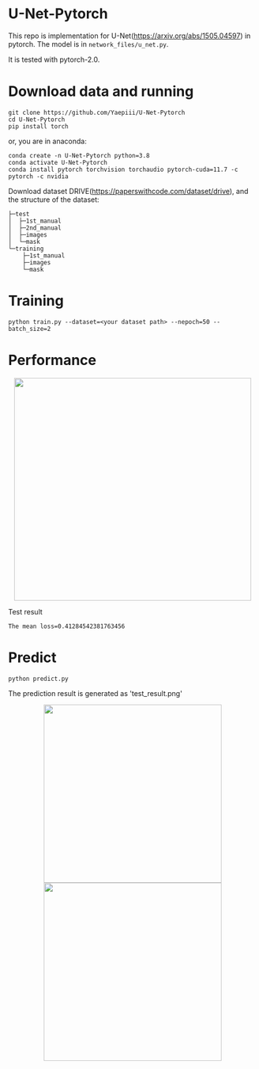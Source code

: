 # U-Net-Pytorch
This repo is implementation for U-Net(https://arxiv.org/abs/1505.04597) in pytorch. The model is in `network_files/u_net.py`.

It is tested with pytorch-2.0.

# Download data and running

```
git clone https://github.com/Yaepiii/U-Net-Pytorch
cd U-Net-Pytorch
pip install torch
```

or, you are in anaconda:

```
conda create -n U-Net-Pytorch python=3.8
conda activate U-Net-Pytorch
conda install pytorch torchvision torchaudio pytorch-cuda=11.7 -c pytorch -c nvidia
```

Download dataset DRIVE(https://paperswithcode.com/dataset/drive), and the structure of the dataset:

```
├─test
│  ├─1st_manual
│  ├─2nd_manual
│  ├─images
│  └─mask
└─training
    ├─1st_manual
    ├─images
    └─mask
```

# Training

```
python train.py --dataset=<your dataset path> --nepoch=50 --batch_size=2
```
# Performance

<div align=center>
<img src="https://github.com/Yaepiii/U-Net-Pytorch/assets/75295024/4c894d0e-e38c-4f40-a184-b57aaffe976a" width="480" height="450">
</div>

Test result
```
The mean loss=0.41284542381763456
```

# Predict
```
python predict.py
```

The prediction result is generated as 'test_result.png'

<div align=center>
<img src="https://github.com/Yaepiii/U-Net-Pytorch/assets/75295024/763c0d4f-0b53-4bdb-a1c0-461a3d0e6e03" width="360" height="360"><img src="https://github.com/Yaepiii/U-Net-Pytorch/assets/75295024/00fbdc2a-a474-4d40-a04d-c904104a6da6" width="360" height="360">
</div>










